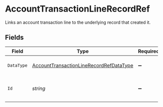 # AccountTransactionLineRecordRef

Links an account transaction line to the underlying record that created it.


## Fields

| Field                                                                                                     | Type                                                                                                      | Required                                                                                                  | Description                                                                                               | Example                                                                                                   |
| --------------------------------------------------------------------------------------------------------- | --------------------------------------------------------------------------------------------------------- | --------------------------------------------------------------------------------------------------------- | --------------------------------------------------------------------------------------------------------- | --------------------------------------------------------------------------------------------------------- |
| `DataType`                                                                                                | [AccountTransactionLineRecordRefDataType](../../Models/Shared/AccountTransactionLineRecordRefDataType.md) | :heavy_minus_sign:                                                                                        | Name of underlying data type.                                                                             | transfers                                                                                                 |
| `Id`                                                                                                      | *string*                                                                                                  | :heavy_minus_sign:                                                                                        | 'id' of the underlying record or data type.                                                               |                                                                                                           |